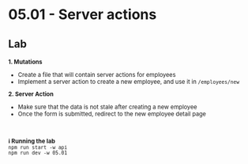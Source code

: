 <!-- .slide: class="exercice" -->

# 05.01 - Server actions

## Lab

<small>

**1. Mutations**

- Create a file that will contain server actions for employees
- Implement a server action to create a new employee, and use it in `/employees/new`

**2. Server Action**

- Make sure that the data is not stale after creating a new employee
- Once the form is submitted, redirect to the new employee detail page

<br/> <br/>
**ℹ️ Running the lab**<br/>
`npm run start -w api` <br/>
`npm run dev -w 05.01`

</small>
